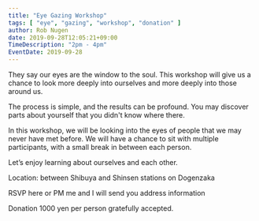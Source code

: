 ```yaml
---
title: "Eye Gazing Workshop"
tags: [ "eye", "gazing", "workshop", "donation" ]
author: Rob Nugen
date: 2019-09-28T12:05:21+09:00
TimeDescription: "2pm - 4pm"
EventDate: 2019-09-28
---
```


They say our eyes are the window to the soul. This workshop will give us a chance to look more deeply into ourselves and more deeply into those around us.

The process is simple, and the results can be profound. You may discover parts about yourself that you didn't know where there.

In this workshop, we will be looking into the eyes of people that we may never have met before. We will have a chance to sit with multiple participants, with a small break in between each person.

Let’s enjoy learning about ourselves and each other.

Location: between Shibuya and Shinsen stations on Dogenzaka

RSVP here or PM me and I will send you address information

Donation 1000 yen per person gratefully accepted.
